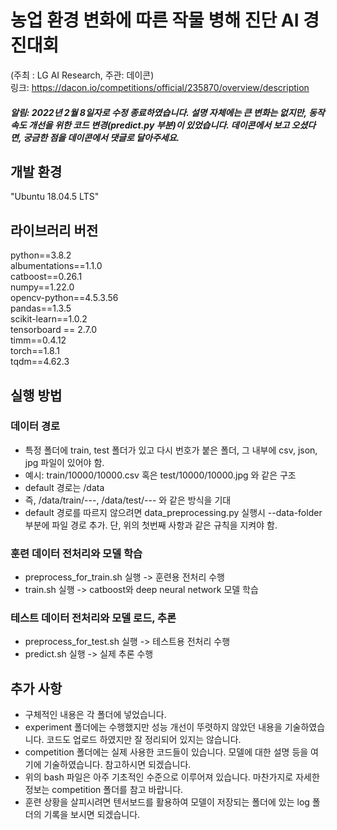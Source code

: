 # 농업 환경 변화에 따른 작물 병해 진단 AI 경진대회
(주최 : LG AI Research, 주관: 데이콘)   
링크: https://dacon.io/competitions/official/235870/overview/description
##### 알림: 2022년 2월 8일자로 수정 종료하였습니다. 설명 자체에는 큰 변화는 없지만, 동작 속도 개선을 위한 코드 변경(predict.py 부분)이 있었습니다. 데이콘에서 보고 오셨다면, 궁금한 점을 데이콘에서 댓글로 달아주세요.

## 개발 환경
"Ubuntu 18.04.5 LTS"

## 라이브러리 버전
python==3.8.2   
albumentations==1.1.0   
catboost==0.26.1   
numpy==1.22.0   
opencv-python==4.5.3.56   
pandas==1.3.5   
scikit-learn==1.0.2   
tensorboard == 2.7.0   
timm==0.4.12   
torch==1.8.1   
tqdm==4.62.3   

## 실행 방법
### 데이터 경로
- 특정 폴더에 train, test 폴더가 있고 다시 번호가 붙은 폴더, 그 내부에 csv, json, jpg 파일이 있어야 함.
- 예시: train/10000/10000.csv 혹은  test/10000/10000.jpg 와 같은 구조
- default 경로는 /data
- 즉, /data/train/---, /data/test/--- 와 같은 방식을 기대
- default 경로를 따르지 않으려면 data_preprocessing.py 실행시 --data-folder 부분에 파일 경로 추가. 단, 위의 첫번째 사항과 같은 규칙을 지켜야 함.

### 훈련 데이터 전처리와 모델 학습 
- preprocess_for_train.sh 실행 -> 훈련용 전처리 수행
- train.sh 실행 -> catboost와 deep neural network 모델 학습

### 테스트 데이터 전처리와 모델 로드, 추론
- preprocess_for_test.sh 실행 -> 테스트용 전처리 수행
- predict.sh 실행 -> 실제 추론 수행

## 추가 사항
- 구체적인 내용은 각 폴더에 넣었습니다.
- experiment 폴더에는 수행했지만 성능 개선이 뚜렷하지 않았던 내용을 기술하였습니다. 코드도 업로드 하였지만 잘 정리되어 있지는 않습니다.
- competition 폴더에는 실제 사용한 코드들이 있습니다. 모델에 대한 설명 등을 여기에 기술하였습니다. 참고하시면 되겠습니다.
- 위의 bash 파일은 아주 기초적인 수준으로 이루어져 있습니다. 마찬가지로 자세한 정보는 competition 폴더를 참고 바랍니다.
- 훈련 상황을 살피시려면 텐서보드를 활용하여 모델이 저장되는 폴더에 있는 log 폴더의 기록을 보시면 되겠습니다.

